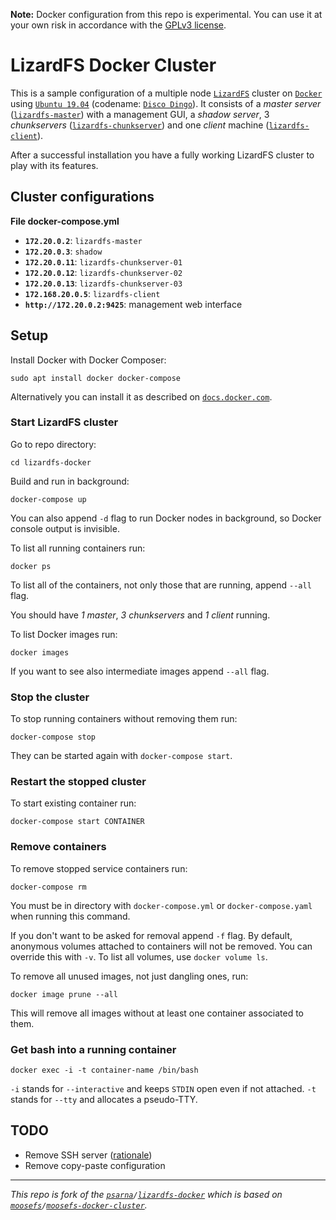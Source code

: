 **Note:** Docker configuration from this repo is experimental. You can use it at your own risk in accordance with the [GPLv3 license][1].

# LizardFS Docker Cluster

This is a sample configuration of a multiple node [`LizardFS`][2] cluster on [`Docker`][3] using [`Ubuntu 19.04`][4] (codename: [`Disco Dingo`][5]). It consists of a *master server* ([`lizardfs-master`][6]) with a management GUI, a *shadow server*, 3 *chunkservers* ([`lizardfs-chunkserver`][7]) and one *client* machine ([`lizardfs-client`][8]).

After a successful installation you have a fully working LizardFS cluster to play with its features.

## Cluster configurations

**File docker-compose.yml**

- **`172.20.0.2`**: `lizardfs-master`
- **`172.20.0.3`**: `shadow`
- **`172.20.0.11`**: `lizardfs-chunkserver-01`
- **`172.20.0.12`**: `lizardfs-chunkserver-02`
- **`172.20.0.13`**: `lizardfs-chunkserver-03`
- **`172.168.20.0.5`**: `lizardfs-client`
- **`http://172.20.0.2:9425`**: management web interface

## Setup

Install Docker with Docker Composer:

    sudo apt install docker docker-compose

Alternatively you can install it as described on [`docs.docker.com`][9].

### Start LizardFS cluster

Go to repo directory:

    cd lizardfs-docker

Build and run in background:

    docker-compose up

You can also append `-d` flag to run Docker nodes in background, so Docker console output is invisible.

To list all running containers run:

    docker ps

To list all of the containers, not only those that are running, append `--all` flag.

You should have *1 master*, *3 chunkservers* and *1 client* running.

To list Docker images run:

    docker images

If you want to see also intermediate images append `--all` flag.

### Stop the cluster

To stop running containers without removing them run:

    docker-compose stop

They can be started again with `docker-compose start`.

### Restart the stopped cluster

To start existing container run:

    docker-compose start CONTAINER

### Remove containers

To remove stopped service containers run:

    docker-compose rm

You must be in directory with `docker-compose.yml` or `docker-compose.yaml` when running this command.

If you don't want to be asked for removal append `-f` flag. By default, anonymous volumes attached to containers will not be removed. You can override this with `-v`. To list all volumes, use `docker volume ls`.

To remove all unused images, not just dangling ones, run:

    docker image prune --all

This will remove all images without at least one container associated to them.

### Get bash into a running container

    docker exec -i -t container-name /bin/bash

`-i` stands for `--interactive` and keeps `STDIN` open even if not attached. `-t` stands for `--tty` and allocates a pseudo-TTY.

## TODO

- Remove SSH server ([rationale][14])
- Remove copy-paste configuration

---

*This repo is fork of the [`psarna`][10]`/`[`lizardfs-docker`][11] which is based on [`moosefs`][12]`/`[`moosefs-docker-cluster`][13].*

[1]: https://github.com/pbeza/lizardfs-docker/blob/master/LICENSE
[2]: https://lizardfs.com/
[3]: https://www.docker.com/
[4]: https://www.ubuntu.com/about/release-cycle
[5]: https://wiki.ubuntu.com/Releases
[6]: https://packages.ubuntu.com/disco/admin/lizardfs-master
[7]: https://packages.ubuntu.com/disco/admin/lizardfs-chunkserver
[8]: https://packages.ubuntu.com/disco/admin/lizardfs-client
[9]: https://docs.docker.com/compose/install/
[10]: https://github.com/psarna
[11]: https://github.com/psarna/lizardfs-docker
[12]: https://github.com/moosefs
[13]: https://github.com/moosefs/moosefs-docker-cluster/
[14]: https://jpetazzo.github.io/2014/06/23/docker-ssh-considered-evil/
